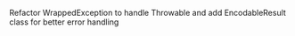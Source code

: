 Refactor WrappedException to handle Throwable and add EncodableResult class for better error handling